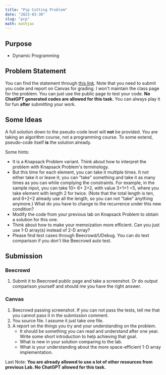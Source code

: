 ```yaml
---
title: "Pip Cutting Problem"
date: "2023-03-30"
slug: "pcp"
math: mathjax
---
```

## Purpose
- Dynamic Programming

## Problem Statement
You can find the statement through [this link](https://www.beecrowd.com.br/judge/en/problems/view/1798). Note that you need to submit you code and report on Canvas for grading. I won't maintain the class page for the problem. You can just use the public page to test your code.
**No ChatGPT generated codes are allowed for this task.** You can always play it for fun **after** submitting your work. 

## Some Ideas
A full solution down to the pseudo-code level will **not** be provided. You are taking an algorithm course, not a programming course. To some extend, pseudo-code itself **is** the solution already. 

Some hints:

- It is a Knapsack Problem variant. Think about how to interpret the problem with Knapsack Problem's terminology.
- But this time for each element, you can take it multiple times. It not either take it or leave it; you can "take" something and take it as many times as you can while complying the constraints. For example, in the sample input, you can take 10= 6+ 2+2, with value 3+1+1 =5, where you take element with length 2 for twice. (Note that the total length is ten, and 6+2+2 already use all the length, so you can not "take" anything anymore.) What do you have to change to the recurrence under this new condition?
- Modify the code from your previous lab on Knapsack Problem to obtain a solution for this one. 
- Think about how to make your memoization more efficient. Can you just use 1-D array(s) instead of 2-D array?
- Please find test cases through Beecrowd/UDebug. You can do text comparison if you don't like Beecrowd auto test. 

## Submission
### Beecrowd
1. Submit it to Beecrowd public page and take a screenshot. Or do output comparison yourself and should me you have the right answer. 
### Canvas
1. Beecrowd passing screenshot. If you can not pass the tests, tell me that you cannot pass it in the submission comment.
2. You source file. I assume it just take one file. 
3. A report on the things you try and your understanding on the problem. 
    - It should be something you can read and understand after one year. Write some short introduction to help achieving that goal.
    - What is new in your solution comparing to the lab.
    - What is your understanding about the more space-efficient 1-D array implementation. 

Last Note: **You are already allowed to use a lot of other resources from previous Lab. No ChatGPT allowed for this task.**

